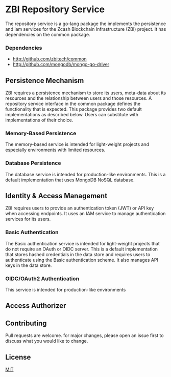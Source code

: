 # ZBI Repository Service
The repository service is a go-lang package the implements the persistence and iam services for the 
Zcash Blockchain Infrastructure (ZBI) project. It has dependencies on the common package.

### Dependencies
- http://github.com/zbitech/common
- http://github.com/mongodb/mongo-go-driver

## Persistence Mechanism
ZBI requires a persistence mechanism to store its users, meta-data about its resources
and the relationship between users and those resources. A repository service interface 
in the common package defines the functionality that is expected. This package provides
two default implementations as described below. Users can substitute with implementations
of their choice.

### Memory-Based Persistence
The memory-based service is intended for light-weight projects and especially environments
with limited resources.

### Database Persistence
The database service is intended for production-like environments. This is a default
implementation that uses MongoDB NoSQL database.

## Identity & Access Management
ZBI requires users to provide an authentication token (JWT) or API key when accessing endpoints.
It uses an IAM service to manage authentication services for its users.

### Basic Authentication
The Basic authentication service is intended for light-weight projects that do not require
an OAuth or OIDC server. This is a default implementation that stores hashed credentials
in the data store and requires users to authenticate using the Basic authentication scheme.
It also manages API keys in the data store.

### OIDC/OAuth2 Authentication
This service is intended for production-like environments 

## Access Authorizer

## Contributing
Pull requests are welcome. for major changes, please open an issue first to discuss what you would like to change.
## License
[MIT](https://choosealicense.com/licenses/mit/)